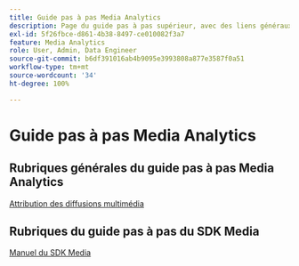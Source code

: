 ```yaml
---
title: Guide pas à pas Media Analytics
description: Page du guide pas à pas supérieur, avec des liens généraux vers des guides pas à pas MA et des liens spécifiques au SDK.
exl-id: 5f26fbce-d861-4b38-8497-ce010082f3a7
feature: Media Analytics
role: User, Admin, Data Engineer
source-git-commit: b6df391016ab4b9095e3993808a877e3587f0a51
workflow-type: tm+mt
source-wordcount: '34'
ht-degree: 100%

---
```


# Guide pas à pas Media Analytics

## Rubriques générales du guide pas à pas Media Analytics

[Attribution des diffusions multimédia](/help/media-analytics-cookbook/media-dimensions.md)

## Rubriques du guide pas à pas du SDK Media

[Manuel du SDK Media](/help/sdk-implement/cookbook/sdk-cookbook-overview.md)
